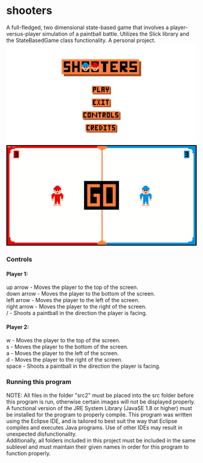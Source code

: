 # shooters
A full-fledged, two dimensional state-based game that involves a player-versus-player simulation of a paintball battle. Utilizes the Slick library and the StateBasedGame class functionality. A personal project.\
![Screenshot_68](https://raw.githubusercontent.com/ryanbeckwith/shooters/master/Screenshot_68.png)
![Screenshot_69](https://raw.githubusercontent.com/ryanbeckwith/shooters/master/Screenshot_69.png)
### Controls
#### Player 1:
up arrow - Moves the player to the top of the screen.\
down arrow - Moves the player to the bottom of the screen.\
left arrow - Moves the player to the left of the screen.\
right arrow - Moves the player to the right of the screen.\
/ - Shoots a paintball in the direction the player is facing.
#### Player 2:
w - Moves the player to the top of the screen.\
s - Moves the player to the bottom of the screen.\
a - Moves the player to the left of the screen.\
d - Moves the player to the right of the screen.\
space - Shoots a paintball in the direction the player is facing.
### Running this program
NOTE: All files in the folder "src2" must be placed into the src folder before this program is run, otherwise certain images will not be displayed properly.\
A functional version of the JRE System Library (JavaSE 1.8 or higher) must be installed for the program to properly compile. This program was written using the Eclipse IDE, and is tailored to best suit the way that Eclipse compiles and executes Java programs. Use of other IDEs may result in unexpected disfunctionality.\
Additionally, all folders included in this project must be included in the same sublevel and must maintain their given names in order for this program to function properly.

